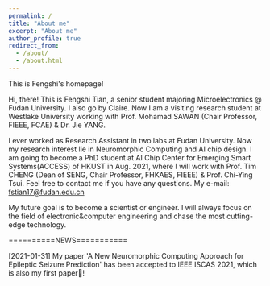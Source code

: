 ```yaml
---
permalink: /
title: "About me"
excerpt: "About me"
author_profile: true
redirect_from: 
  - /about/
  - /about.html
---
```


This is Fengshi's homepage!

Hi, there! This is Fengshi Tian, a senior student majoring Microelectronics @ Fudan University. I also go by Claire. Now I am a visiting research student at Westlake University working with Prof. Mohamad SAWAN (Chair Professor, FIEEE, FCAE) & Dr. Jie YANG.

I ever worked as Research Assistant in two labs at Fudan University. Now my research interest lie in Neuromorphic Computing and AI chip design. I am going to become a PhD student at AI Chip Center for Emerging Smart Systems(ACCESS) of HKUST in Aug. 2021, where I will work with Prof. Tim CHENG (Dean of SENG, Chair Professor, FHKAES, FIEEE) & Prof. Chi-Ying Tsui. Feel free to contact me if you have any questions. My e-mail: fstian17@fudan.edu.cn

My future goal is to become a scientist or engineer. I will always focus on the field of electronic&computer engineering and chase the most cutting-edge technology. 


==========NEWS===========

[2021-01-31] My paper 'A New Neuromorphic Computing Approach for Epileptic Seizure Prediction' has been accepted to IEEE ISCAS 2021, which is also my first paper🎉!
